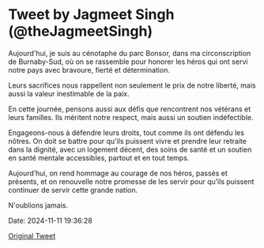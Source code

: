 # Tweet by Jagmeet Singh (@theJagmeetSingh)

Aujourd'hui, je suis au cénotaphe du parc Bonsor, dans ma circonscription de Burnaby-Sud, où on se rassemble pour honorer les héros qui ont servi notre pays avec bravoure, fierté et détermination.

Leurs sacrifices nous rappellent non seulement le prix de notre liberté, mais aussi la valeur inestimable de la paix.

En cette journée, pensons aussi aux défis que rencontrent nos vétérans et leurs familles. Ils méritent notre respect, mais aussi un soutien indéfectible.

Engageons-nous à défendre leurs droits, tout comme ils ont défendu les nôtres. On doit se battre pour qu'ils puissent vivre et prendre leur retraite dans la dignité, avec un logement décent, des soins de santé et un soutien en santé mentale accessibles, partout et en tout temps.

Aujourd’hui, on rend hommage au courage de nos héros, passés et présents, et on renouvelle notre promesse de les servir pour qu’ils puissent continuer de servir cette grande nation.

N'oublions jamais.

Date: 2024-11-11 19:36:28

[Original Tweet](https://x.com/theJagmeetSingh/status/1856058431930503473)
